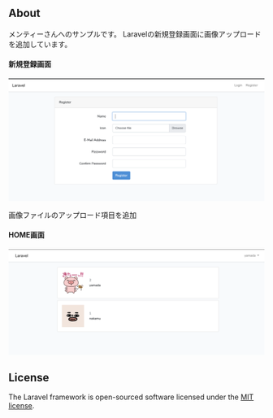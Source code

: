 ## About

メンティーさんへのサンプルです。
Laravelの新規登録画面に画像アップロードを追加しています。

#### 新規登録画面

![新規登録画面](https://github.com/ynaka6/mentee-sample-laravel-register-upload-image/blob/master/screenshots/%E6%96%B0%E8%A6%8F%E7%99%BB%E9%8C%B2%E7%94%BB%E9%9D%A2%EF%BC%88%E7%94%BB%E5%83%8F%E3%82%A2%E3%83%83%E3%83%97%E3%83%AD%E3%83%BC%E3%83%89%E8%BF%BD%E5%8A%A0%EF%BC%89.png)

画像ファイルのアップロード項目を追加

#### HOME画面

![HOME画面](https://github.com/ynaka6/mentee-sample-laravel-register-upload-image/blob/master/screenshots/Home%E7%94%BB%E9%9D%A2%EF%BC%88%E3%83%A6%E3%83%BC%E3%82%B6%E3%83%BC%E4%B8%80%E8%A6%A7%E3%81%82%E3%82%8A%EF%BC%89.png)



## License

The Laravel framework is open-sourced software licensed under the [MIT license](https://opensource.org/licenses/MIT).
